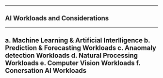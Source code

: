 -----------------------------------------------------------------------------------------------------------------------------------------------------------
AI Workloads and Considerations
-----------------------------------------------------------------------------------------------------------------------------------------------------------

----------------------------------------------------------------------------------------------------------------------------------------
a. Machine Learning & Artificial Interlligence
b. Prediction & Forecasting Workloads
c. Anaomaly detection Workloads
d. Natural Processing Workloads
e. Computer Vision Workloads
f. Conersation AI Workloads
----------------------------------------------------------------------------------------------------------------------------------------